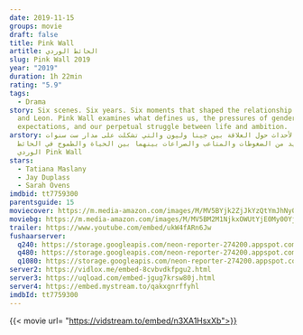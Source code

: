 ```yaml
---
date: 2019-11-15
groups: movie
draft: false
title: Pink Wall
artitle: الحائط الوردي
slug: Pink Wall 2019
year: "2019"
duration: 1h 22min
rating: "5.9"
tags:
  - Drama
story: Six scenes. Six years. Six moments that shaped the relationship of Jenna
  and Leon. Pink Wall examines what defines us, the pressures of gender
  expectations, and our perpetual struggle between life and ambition.
arstory: تدور الأحداث حول العلاقة بين جينا وليون والتي تشكلت على مدار ست سنوات،
  العديد من الضغوطات والمتاعب والصراعات بينهما بين الحياة والطموح في الحائط
  الوردي Pink Wall
stars:
  - Tatiana Maslany
  - Jay Duplass
  - Sarah Ovens
imdbid: tt7759300
parentsguide: 15
moviecover: https://m.media-amazon.com/images/M/MV5BYjk2ZjJkYzQtYmJhNy00NDQxLWJmZGYtYWIxYmQ5ZjFmYjYwXkEyXkFqcGdeQXVyNjA5MDYxODY@._V1_UX182_CR0,0,182,268_AL_.jpg
moviebg: https://m.media-amazon.com/images/M/MV5BM2M1NjkxOWUtYjE0My00YjgyLWFjMzctNjZlYmNhMjFjYjhiXkEyXkFqcGdeQXVyNjgzMjQ0MTA@._V1_.jpg
trailer: https://www.youtube.com/embed/ukW4fARn6Jw
fushaarserver:
  q240: https://storage.googleapis.com/neon-reporter-274200.appspot.com/fushaar/media/30885/30885-240p.mp4
  q480: https://storage.googleapis.com/neon-reporter-274200.appspot.com/fushaar/media/30885/30885-480p.mp4
  q1080: https://storage.googleapis.com/neon-reporter-274200.appspot.com/fushaar/media/30885/30885.mp4
server2: https://vidlox.me/embed-8cvbvdkfpgu2.html
server3: https://uqload.com/embed-jgug7krsw80j.html
server4: https://embed.mystream.to/qakxgnrffyhl
imdbId: tt7759300
---
```


{{< movie url= "https://vidstream.to/embed/n3XA1HsxXb">}}
